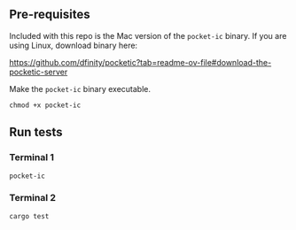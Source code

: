 ## Pre-requisites

Included with this repo is the Mac version of the `pocket-ic` binary. If you are
using Linux, download binary here:

https://github.com/dfinity/pocketic?tab=readme-ov-file#download-the-pocketic-server

Make the `pocket-ic` binary executable.

```
chmod +x pocket-ic
```

## Run tests

### Terminal 1

```
pocket-ic
```

### Terminal 2

```
cargo test
```
